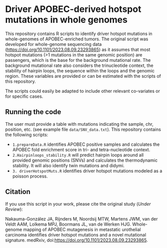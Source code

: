 # Driver APOBEC-derived hotspot mutations in whole genomes 

This repository contains R scripts to identify driver hotspot mutations in whole-genomes of APOBEC-enriched tumors. The original script was developed for whole-genome sequencing data (https://doi.org/10.1101/2023.08.09.23293865) as it assumes that most hotspot mutations (>1 mutations in the same genomic position) are passengers, which is the base for the background mutational rate. The background mutational rate also considers the trinucleotide context, the stability of hairpin loops, the sequence within the loops and the genomic region. These variables are provided or can be estimated with the scripts of this repository.

The scripts could easily be adapted to include other relevant co-variates or for specific cases. 


## Running the code
The user must provide a table with mutations indicating the sample, chr, position, etc. (see example file `data/SNV_data.txt`). This repository contains the following scripts:

- `1.prepareData.R` identifies APOBEC positive samples and calculates the APOBEC fold enrichment score in tri- and tetra-nucleotide context.
- `2.Hairpinloops_stability.R` will predict hairpin loops around all provided genomic positions (SNVs) and calculates the thermodynamic stability. It will also identify twin mutations and didymi.
- `3. driverHotspotMuts.R` identifies driver hotspot mutations modeled as a poisson process.


## Citation

If you use this script in your work, please cite the original study (*Under Review*):

Nakauma-González JA, Rijnders M, Noordsij MTW, Martens JWM, van der Veldt AAM, Lolkema MPJ, Boormans JL, van de Werken HJG. Whole-genome mapping of APOBEC mutagenesis in metastatic urothelial carcinoma identifies driver hotspot mutations and a  novel mutational signature. medRxiv, doi:https://doi.org/10.1101/2023.08.09.23293865.
